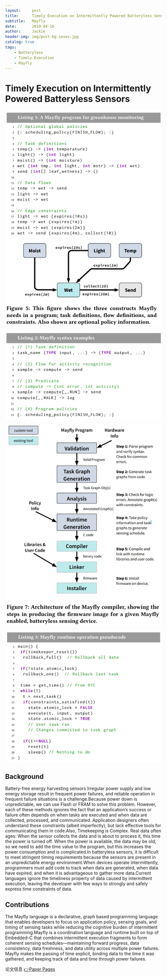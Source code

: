 ```yaml
---
layout:     post
title:      Timely Execution on Intermittently Powered Batteryless Sensors
subtitle:   Mayfly
date:       2019-04-16
author:     Jackie
header-img: img/post-bg-ioses.jpg
catalog: true
tags:
    - Batteryless
    - Timely Execution
    - Mayfly
---
```


# Timely Execution on Intermittently Powered Batteryless Sensors

![](https://raw.githubusercontent.com/a416485164/a416485164.github.io/master/img/Mayfly1.jpg)


![](https://raw.githubusercontent.com/a416485164/a416485164.github.io/master/img/Mayfly2.jpg)


![](https://raw.githubusercontent.com/a416485164/a416485164.github.io/master/img/Mayfly3.jpg)


![](https://raw.githubusercontent.com/a416485164/a416485164.github.io/master/img/Mayfly4.jpg)

## Background
Battery-free energy harvesting sensors Irregular power supply and low energy storage result in frequent power failures, and reliable operation in frequent failure situations is a challenge.Because power down is unpredictable, we can use Flash or FRAM to solve this problem.  However, each of these methods ignores the fact that an application’s success or failure often depends on when tasks are executed and when data are collected, processed, and communicated. Application designers often understand these constraints (albeit imperfectly), but lack effective tools for communicating them in code.Also, Timekeeping is Complex. Real data often ages: When the sensor collects the data and is about to process it, this time the power is turned off. When the power is available, the data may be old, so we need to add the time value to the program, but this increases the power consumption and is complicated.In batteryless sensors, it is difficult to meet stringent timing requirements because the sensors are present in an unpredictable energy environment.When devices operate intermittently, programmers must add code to track when data are generated, when data have expired, and when it is advantageous to gather more data.Current languages ignore the timeliness property of data caused by intermittent execution,
leaving the developer with few ways to strongly and safely express time constraints of data.

## Contributions
The Mayfly language is a declarative, graph based programming language that enables developers to focus on application policy, sensing goals, and timing of sensing tasks while reducing the cognitive burden of intermittent programming.Mayfly is a coordination language and runtime built on top of Embedded-C that combines intermittent execution fragments to form coherent sensing schedules—maintaining forward progress, data consistency, data freshness, and data utility across multiple power failures. Mayfly makes the passing of time explicit, binding data to the time it was gathered, and keeping track of data and time through power failures.

 <p>论文信息 <a href="http://www.cs.virginia.edu/~bjc8c/class/cs6501-f18/papers/hester17mayfly.pdf">👉Paper Pages</a>




